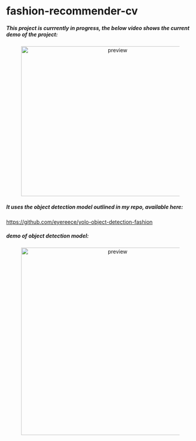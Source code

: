 # fashion-recommender-cv
##### This project is currrently <b>in progress</b>, the below video shows the current demo of the project:

<figure>
    <center>
        <img src="https://static.wixstatic.com/media/81114d_48934e41285f4ce9ae8b3365cfdfac20~mv2.gif" alt="preview" height="400" width="500">
    </center>
</figure>

##### It uses the object detection model outlined in my repo, available here:
https://github.com/eyereece/yolo-object-detection-fashion

##### demo of object detection model:

<figure>
    <center>
        <img src="https://static.wixstatic.com/media/81114d_f36652e9b7e844869ebb086e5f790beb~mv2.gif" alt="preview" height="500" width="500">
    </center>
</figure>